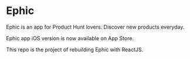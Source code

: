 # Ephic
Ephic is an app for Product Hunt lovers. Discover new products everyday.

Ephic app iOS version is now available on App Store.

This repo is the project of rebuilding Ephic with ReactJS.

